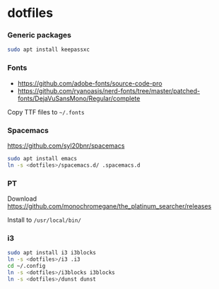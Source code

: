 # dotfiles

### Generic packages
```bash
sudo apt install keepassxc
```

### Fonts
* https://github.com/adobe-fonts/source-code-pro
* https://github.com/ryanoasis/nerd-fonts/tree/master/patched-fonts/DejaVuSansMono/Regular/complete

Copy TTF files to `~/.fonts`

### Spacemacs
https://github.com/syl20bnr/spacemacs

```bash
sudo apt install emacs
ln -s <dotfiles>/spacemacs.d/ .spacemacs.d
```

### PT
Download https://github.com/monochromegane/the_platinum_searcher/releases

Install to `/usr/local/bin/`

### i3
```bash
sudo apt install i3 i3blocks
ln -s <dotfiles>/i3 .i3
cd ~/.config
ln -s <dotfiles>/i3blocks i3blocks
ln -s <dotfiles>/dunst dunst
```
